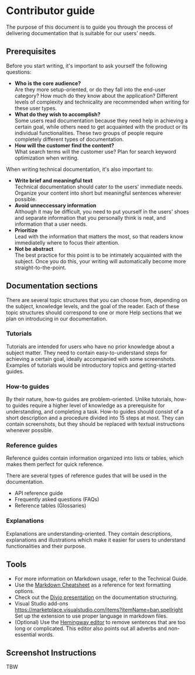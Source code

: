 # Contributor guide 
The purpose of this document is to guide you through the process of delivering documentation that is suitable for our users' needs.

 ## Prerequisites

Before you start writing, it's important to ask yourself the following questions:

- **Who is the core audience?**  
  Are they more setup-oriented, or do they fall into the end-user category? How much do they know about the application? Different levels of complexity and technicality are recommended when writing for these user types. 
- **What do they wish to accomplish?**   
  Some users read documentation because they need help in achieving a certain goal, while others need to get acquainted with the product or its individual functionalities. These two groups of people require completely different types of documentation. 
- **How will the customer find the content?**  
  What search terms will the customer use? Plan for search keyword optimization when writing.

When writing technical documentation, it's also important to:

- **Write brief and meaningful text**  
  Technical documentation should cater to the users' immediate needs. Organize your content into short but meaningful sentences wherever possible.
- **Avoid unneccessary information**  
  Although it may be difficult, you need to put yourself in the users' shoes and separate information that you personally think is neat, and information that a user needs.
- **Prioritize**  
  Lead with the information that matters the most, so that readers know immediatelly where to focus their attention.
- **Not be abstract**  
  The best practice for this point is to be intimately acquainted with the subject. Once you do this, your writing will automatically become more straight-to-the-point.


## Documentation sections
There are several topic structures that you can choose from, depending on the subject, knowledge levels, and the goal of the reader. Each of these topic structures should correspond to one or more Help sections that we plan on introducing in our documentation.

### Tutorials
Tutorials are intended for users who have no prior knowledge about a subject matter. They need to contain easy-to-understand steps for achieving a certain goal, ideally accompanied with some screenshots. Examples of tutorials would be introductory topics and getting-started guides.

### How-to guides
By their nature, how-to guides are problem-oriented. Unlike tutorials, how-to guides require a higher level of knowledge as a prerequisite for understanding, and completing a task.
How-to guides should consist of a short description and a procedure divided into 15 steps at most. They can contain screenshots, but they should be replaced with textual instructions whenever possible. 

### Reference guides
Reference guides contain information organized into lists or tables, which makes them perfect for quick reference.

There are several types of reference gudes that will be used in the documentation.
- API reference guide
- Frequently asked questions (FAQs)
- Reference tables (Glossaries)

### Explanations
Explanations are understanding-oriented. They contain descriptions, explanations and illustrations which make it easier for users to understand functionalities and their purpose.

## Tools
- For more information on Markdown usage, refer to the Technical Guide.
- Use the [Markdown Cheatsheet](https://www.markdownguide.org/cheat-sheet/) as a reference for text formatting options.
- Check out the [Divio presentation](https://documentation.divio.com/) on the documentation structuring.
- Visual Studio add-ons  
  https://marketplace.visualstudio.com/items?itemName=ban.spellright Set up the extension to use proper language in markdown files.  
- (Optional) Use the [Hemingway editor](https://hemingwayapp.com/) to remove sentences that are too long or complicated. This editor also points out all adverbs and non-essential words.
  

## Screenshot Instructions
TBW

